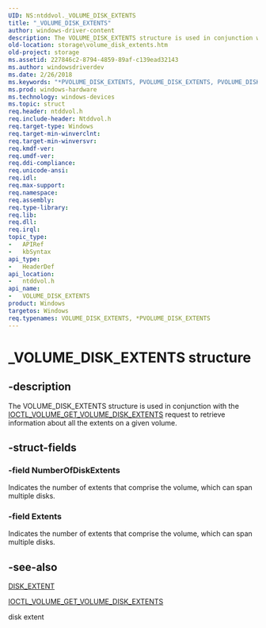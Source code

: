 ```yaml
---
UID: NS:ntddvol._VOLUME_DISK_EXTENTS
title: "_VOLUME_DISK_EXTENTS"
author: windows-driver-content
description: The VOLUME_DISK_EXTENTS structure is used in conjunction with the IOCTL_VOLUME_GET_VOLUME_DISK_EXTENTS request to retrieve information about all the extents on a given volume.
old-location: storage\volume_disk_extents.htm
old-project: storage
ms.assetid: 227846c2-8794-4859-89af-c139ead32143
ms.author: windowsdriverdev
ms.date: 2/26/2018
ms.keywords: "*PVOLUME_DISK_EXTENTS, PVOLUME_DISK_EXTENTS, PVOLUME_DISK_EXTENTS structure pointer [Storage Devices], VOLUME_DISK_EXTENTS, VOLUME_DISK_EXTENTS structure [Storage Devices], _VOLUME_DISK_EXTENTS, ntddvol/PVOLUME_DISK_EXTENTS, ntddvol/VOLUME_DISK_EXTENTS, storage.volume_disk_extents, structs-volumemgr_148847d4-324c-4767-8247-7d286e496d42.xml"
ms.prod: windows-hardware
ms.technology: windows-devices
ms.topic: struct
req.header: ntddvol.h
req.include-header: Ntddvol.h
req.target-type: Windows
req.target-min-winverclnt: 
req.target-min-winversvr: 
req.kmdf-ver: 
req.umdf-ver: 
req.ddi-compliance: 
req.unicode-ansi: 
req.idl: 
req.max-support: 
req.namespace: 
req.assembly: 
req.type-library: 
req.lib: 
req.dll: 
req.irql: 
topic_type:
-	APIRef
-	kbSyntax
api_type:
-	HeaderDef
api_location:
-	ntddvol.h
api_name:
-	VOLUME_DISK_EXTENTS
product: Windows
targetos: Windows
req.typenames: VOLUME_DISK_EXTENTS, *PVOLUME_DISK_EXTENTS
---
```


# _VOLUME_DISK_EXTENTS structure


## -description


The VOLUME_DISK_EXTENTS structure is used in conjunction with the <a href="https://msdn.microsoft.com/library/windows/hardware/ff560644">IOCTL_VOLUME_GET_VOLUME_DISK_EXTENTS</a> request to retrieve information about all the extents on a given volume.


## -struct-fields




### -field NumberOfDiskExtents

Indicates the number of extents that comprise the volume, which can span multiple disks. 


### -field Extents

Indicates the number of extents that comprise the volume, which can span multiple disks. 


## -see-also




<a href="https://msdn.microsoft.com/library/windows/hardware/ff552606">DISK_EXTENT</a>



<a href="https://msdn.microsoft.com/library/windows/hardware/ff560644">IOCTL_VOLUME_GET_VOLUME_DISK_EXTENTS</a>



disk extent
 

 

